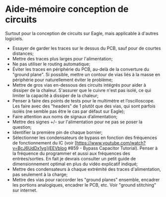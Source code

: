 # Aide-mémoire conception de circuits

Surtout pour la conception de circuits sur Eagle, mais applicable à d'autres logiciels.

- Essayer de garder les traces sur le dessus du PCB, sauf pour de courtes distances;
- Mettre des traces plus larges pour l'alimentation;
- Ne pas utiliser le routing automatique;
- Éviter les traces en périphérie du PCB, au-delà de la converture du "ground plane". Si possible, mettre un contour de vias liés à la masse en périphérie pour naturellement éviter le problème;
- Mettre de gros vias en-dessous des circuits intégrés pour aider à dissiper de la chaleur. S'assurer que le cuivre n'est pas isolé, ce qui limiter la capacité à dissiper de la chaleur;
- Penser à faire des points de tests pour le multimètre et l’oscilloscope. Les faire avec des "headers" de 1 plutôt que des vias, qui sont parfois isolés (ne semble pas être le cas par défaut sur Eagle);
- Faire attention aux noms de signaux d’alimentation;
- Mettre des signes +/- sur l'alimentation pour ne pas se poser la question;
- Identifier la première pin de chaque bornier;
- Sélectionner les condensateurs de bypass en fonction des fréquences de fonctionnement du IC (voir [https://www.youtube.com/watch?v=BcJ6UdDx1vg](EEVblog #859 - Bypass Capacitor Tutorial). Penser à la fréquence du programmer et aussi aux fréquences des entrées/sorties. En fait je devrais consulter un petit guide de dimensionnement optimal en plus du vidéo explicatif indiqué;
- Mettre des condensateurs à chaque extrémité des traces d'alimentation, pas seulement à la charge;
- Mettre des vias pour raccorder les "ground planes" ensemble, encadrer les portions analogiques, encadrer le PCB, etc. Voir "ground stitching" sur internet.
